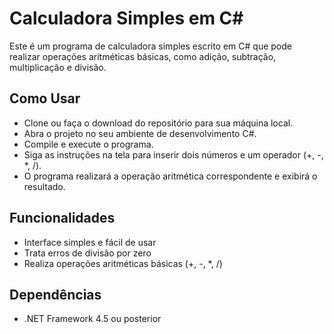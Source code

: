 # Calculadora Simples em C#
Este é um programa de calculadora simples escrito em C# que pode realizar operações aritméticas básicas, como adição, subtração, multiplicação e divisão.

## Como Usar
- Clone ou faça o download do repositório para sua máquina local.
- Abra o projeto no seu ambiente de desenvolvimento C#.
- Compile e execute o programa.
- Siga as instruções na tela para inserir dois números e um operador (+, -, *, /).
- O programa realizará a operação aritmética correspondente e exibirá o resultado.

## Funcionalidades
- Interface simples e fácil de usar
- Trata erros de divisão por zero
- Realiza operações aritméticas básicas (+, -, *, /)

## Dependências
- .NET Framework 4.5 ou posterior
